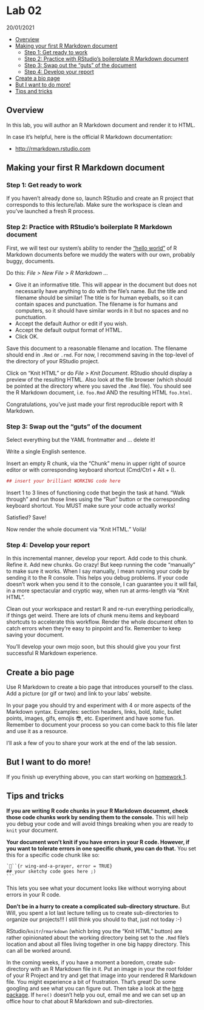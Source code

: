 Lab 02
================
20/01/2021

-   [Overview](#overview)
-   [Making your first R Markdown
    document](#making-your-first-r-markdown-document)
    -   [Step 1: Get ready to work](#step-1-get-ready-to-work)
    -   [Step 2: Practice with RStudio’s boilerplate R Markdown
        document](#step-2-practice-with-rstudios-boilerplate-r-markdown-document)
    -   [Step 3: Swap out the “guts” of the
        document](#step-3-swap-out-the-guts-of-the-document)
    -   [Step 4: Develop your report](#step-4-develop-your-report)
-   [Create a bio page](#create-a-bio-page)
-   [But I want to do more!](#but-i-want-to-do-more)
-   [Tips and tricks](#tips-and-tricks)

## Overview

In this lab, you will author an R Markdown document and render it to
HTML.

In case it’s helpful, here is the official R Markdown documentation:

-   <http://rmarkdown.rstudio.com>

## Making your first R Markdown document

### Step 1: Get ready to work

If you haven’t already done so, launch RStudio and create an R project
that corresponds to this lecture/lab. Make sure the workspace is clean
and you’ve launched a fresh R process.

### Step 2: Practice with RStudio’s boilerplate R Markdown document

First, we will test our system’s ability to render the [“hello
world”](http://en.wikipedia.org/wiki/%22Hello,_world!%22_program) of R
Markdown documents before we muddy the waters with our own, probably
buggy, documents.

Do this: *File &gt; New File &gt; R Markdown …*

-   Give it an informative title. This will appear in the document but
    does not necessarily have anything to do with the file’s name. But
    the title and filename should be similar! The title is for human
    eyeballs, so it can contain spaces and punctuation. The filename is
    for humans and computers, so it should have similar words in it but
    no spaces and no punctuation.
-   Accept the default Author or edit if you wish.
-   Accept the default output format of HTML.
-   Click OK.

Save this document to a reasonable filename and location. The filename
should end in `.Rmd` or `.rmd`. For now, I recommend saving in the
top-level of the directory of your RStudio project.

Click on “Knit HTML” or do *File &gt; Knit Document*. RStudio should
display a preview of the resulting HTML. Also look at the file browser
(which should be pointed at the directory where you saved the `.Rmd`
file). You should see the R Markdown document, i.e. `foo.Rmd` AND the
resulting HTML `foo.html`.

Congratulations, you’ve just made your first reproducible report with R
Markdown.

### Step 3: Swap out the “guts” of the document

Select everything but the YAML frontmatter and … delete it!

Write a single English sentence.

Insert an empty R chunk, via the “Chunk” menu in upper right of source
editor or with corresponding keyboard shortcut (Cmd/Ctrl + Alt + I).

``` r
## insert your brilliant WORKING code here
```

Insert 1 to 3 lines of functioning code that begin the task at hand.
“Walk through” and run those lines using the “Run” button or the
corresponding keyboard shortcut. You MUST make sure your code actually
works!

Satisfied? Save!

Now render the whole document via “Knit HTML.” Voilà!

### Step 4: Develop your report

In this incremental manner, develop your report. Add code to this chunk.
Refine it. Add new chunks. Go crazy! But keep running the code
“manually” to make sure it works. When I say manually, I mean running
your code by sending it to the R console. This helps you debug problems.
If your code doesn’t work when you send it to the console, I can
guarantee you it will fail, in a more spectacular and cryptic way, when
run at arms-length via “Knit HTML”.

Clean out your workspace and restart R and re-run everything
periodically, if things get weird. There are lots of chunk menu items
and keyboard shortcuts to accelerate this workflow. Render the whole
document often to catch errors when they’re easy to pinpoint and fix.
Remember to keep saving your document.

You’ll develop your own mojo soon, but this should give you your first
successful R Markdown experience.

## Create a bio page

Use R Markdown to create a bio page that introduces yourself to the
class. Add a picture (or gif or two) and link to your labs’ website.

In your page you should try and experiment with 4 or more aspects of the
Markdown syntax. Examples: section headers, links, bold, italic, bullet
points, images, gifs, emojis 😎, etc. Experiment and have some fun.
Remember to document your process so you can come back to this file
later and use it as a resource.

I’ll ask a few of you to share your work at the end of the lab session.

## But I want to do more!

If you finish up everything above, you can start working on [homework
1](hw01.md).

## Tips and tricks

**If you are writing R code chunks in your R Markdown docuemnt, check
those code chunks work by sending them to the console.** This will help
you debug your code and will avoid things breaking when you are ready to
`knit` your document.

**Your document won’t knit if you have errors in your R code. However,
if you want to tolerate errors in one specific chunk, you can do that.**
You set this for a specific code chunk like so:

    ```{r wing-and-a-prayer, error = TRUE}  
    ## your sketchy code goes here ;) 
    ```

This lets you see what your document looks like without worrying about
errors in your R code.

**Don’t be in a hurry to create a complicated sub-directory structure.**
But Will, you spent a lot last lecture telling us to create
sub-directories to organize our projects!!! I still think you should to
that, just not today :-)

RStudio/`knitr`/`rmarkdown` (which bring you the “Knit HTML” button) are
rather opinionated about the working directory being set to the `.Rmd`
file’s location and about all files living together in one big happy
directory. This can all be worked around.

In the coming weeks, if you have a moment a boredom, create
sub-directory with an R Markdown file in it. Put an image in your the
root folder of your R Project and try and get that image into your
rendered R Markdown file. You might experience a bit of frustration.
That’s great! Do some googling and see what you can figure out. Then
take a look at the [here package](https://here.r-lib.org/). If `here()`
doesn’t help you out, email me and we can set up an office hour to chat
about R Markdown and sub-directories.
